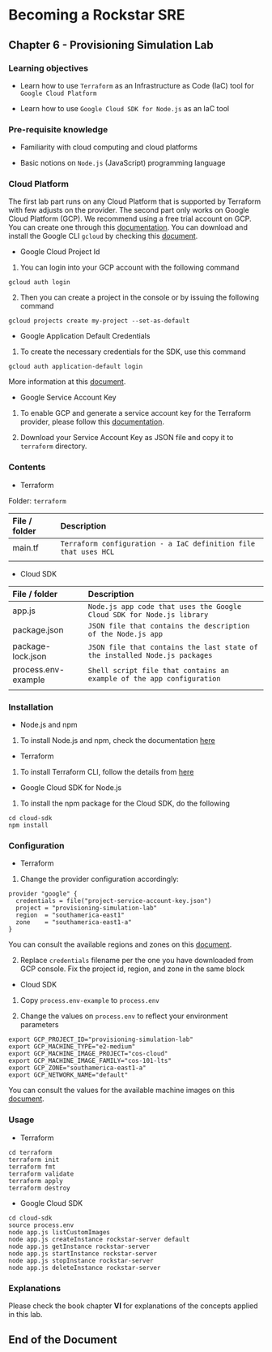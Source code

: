 # Becoming a Rockstar SRE

## Chapter 6 - Provisioning Simulation Lab

### Learning objectives

* Learn how to use `Terraform` as an Infrastructure as Code (IaC) tool for `Google Cloud Platform`

* Learn how to use `Google Cloud SDK for Node.js` as an IaC tool

### Pre-requisite knowledge

* Familiarity with cloud computing and cloud platforms

* Basic notions on `Node.js` (JavaScript) programming language

### Cloud Platform

The first lab part runs on any Cloud Platform that is supported by Terraform with few adjusts on the provider. The second part only works on Google Cloud Platform (GCP). We recommend using a free trial account on GCP. You can create one through this [documentation](https://cloud.google.com/free). You can download and install the Google CLI `gcloud` by checking this [document](https://cloud.google.com/sdk/docs/install).

* Google Cloud Project Id

1. You can login into your GCP account with the following command

`gcloud auth login`

2. Then you can create a project in the console or by issuing the following command

`gcloud projects create my-project --set-as-default`

* Google Application Default Credentials

1. To create the necessary credentials for the SDK, use this command

`gcloud auth application-default login`

More information at this [document](https://cloud.google.com/docs/authentication#adc).

* Google Service Account Key

1. To enable GCP and generate a service account key for the Terraform provider, please follow this [documentation](https://learn.hashicorp.com/tutorials/terraform/google-cloud-platform-build?in=terraform/gcp-get-started#set-up-gcp).

2. Download your Service Account Key as JSON file and copy it to `terraform` directory.

### Contents

* Terraform

Folder: `terraform`

| **File / folder** | **Description** |
|:--------------------------------|:--------------------------------|
| main.tf | `Terraform configuration - a IaC definition file that uses HCL` |
| | |

* Cloud SDK

| **File / folder** | **Description** |
|:--------------------------------|:--------------------------------|
| app.js | `Node.js app code that uses the Google Cloud SDK for Node.js library` |
| package.json | `JSON file that contains the description of the Node.js app` |
| package-lock.json | `JSON file that contains the last state of the installed Node.js packages` |
| process.env-example | `Shell script file that contains an example of the app configuration` |
| | |

### Installation

* Node.js and npm

1. To install Node.js and npm, check the documentation [here](https://nodejs.org/en/download/)

* Terraform

1. To install Terraform CLI, follow the details from [here](https://learn.hashicorp.com/tutorials/terraform/install-cli)

* Google Cloud SDK for Node.js

1. To install the npm package for the Cloud SDK, do the following

```shell
cd cloud-sdk
npm install
```

### Configuration

* Terraform

1. Change the provider configuration accordingly:

```hcl
provider "google" {
  credentials = file("project-service-account-key.json")
  project = "provisioning-simulation-lab"
  region  = "southamerica-east1"
  zone    = "southamerica-east1-a"
}
```

You can consult the available regions and zones on this [document](https://cloud.google.com/compute/docs/regions-zones).

2. Replace `credentials` filename per the one you have downloaded from GCP console. Fix the project id, region, and zone in the same block

* Cloud SDK

1. Copy `process.env-example` to `process.env`

2. Change the values on `process.env` to reflect your environment parameters

```shell
export GCP_PROJECT_ID="provisioning-simulation-lab"
export GCP_MACHINE_TYPE="e2-medium"
export GCP_MACHINE_IMAGE_PROJECT="cos-cloud"
export GCP_MACHINE_IMAGE_FAMILY="cos-101-lts"
export GCP_ZONE="southamerica-east1-a"
export GCP_NETWORK_NAME="default"
```

You can consult the values for the available machine images on this [document](https://cloud.google.com/compute/docs/images/os-details).

### Usage

* Terraform

```shell
cd terraform
terraform init
terraform fmt
terraform validate
terraform apply
terraform destroy
```

* Google Cloud SDK

```shell
cd cloud-sdk
source process.env
node app.js listCustomImages
node app.js createInstance rockstar-server default
node app.js getInstance rockstar-server
node app.js startInstance rockstar-server
node app.js stopInstance rockstar-server
node app.js deleteInstance rockstar-server
```

### Explanations

Please check the book chapter **VI** for explanations of the concepts applied in this lab.

## End of the Document
